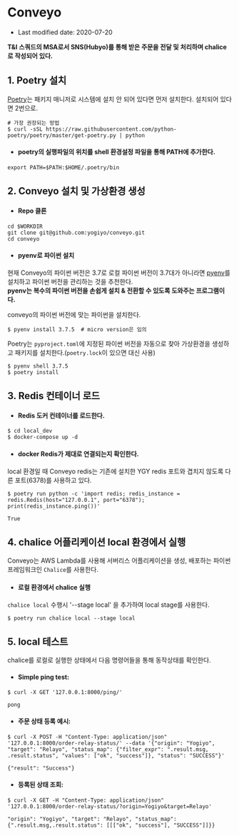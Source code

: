# Conveyo

* Last modified date: 2020-07-20

**T&I 스쿼드의 MSA로서 SNS(Hubyo)를 통해 받은 주문을 전달 및 처리하며 chalice로 작성되어 있다.**


## 1. Poetry 설치

[Poetry](https://python-poetry.org/)는 패키지 매니저로 시스템에 설치 안 되어 있다면 먼저 설치한다. 설치되어 있다면 2번으로.

```shell
# 가장 권장되는 방법
$ curl -sSL https://raw.githubusercontent.com/python-poetry/poetry/master/get-poetry.py | python
```

* #### poetry의 실행파일의 위치를 shell 환경설정 파일을 통해 PATH에 추가한다.

```shell
export PATH=$PATH:$HOME/.poetry/bin
```


## 2. Conveyo 설치 및 가상환경 생성

* #### Repo 클론

```shell
cd $WORKDIR
git clone git@github.com:yogiyo/conveyo.git
cd conveyo
```

* #### pyenv로 파이썬 설치

현재 Conveyo의 파이썬 버전은 3.7로 로컬 파이썬 버전이 3.7대가 아니라면 [pyenv](https://github.com/pyenv/pyenv)를 설치하고 파이썬 버전을 관리하는 것을 추천한다.  
**pyenv는 복수의 파이썬 버전을 손쉽게 설치 & 전환할 수 있도록 도와주는 프로그램이다.**

conveyo의 파이썬 버전에 맞는 파이썬을 설치한다.

```shell
$ pyenv install 3.7.5  # micro version은 임의
```

Poetry는 `pyproject.toml`에 지정된 파이썬 버전을 자동으로 찾아 가상환경을 생성하고 패키지를 설치한다.(`poetry.lock`이 있으면 대신 사용)  

```shell
$ pyenv shell 3.7.5
$ poetry install
```


## 3. Redis 컨테이너 로드

* #### Redis 도커 컨테이너를 로드한다.

```shell
$ cd local_dev
$ docker-compose up -d
```

* #### docker Redis가 제대로 연결되는지 확인한다.

local 환경일 때 Conveyo redis는 기존에 설치한 YGY redis 포트와 겹치지 않도록 다른 포트(6378)를 사용하고 있다.

```shell
$ poetry run python -c 'import redis; redis_instance = redis.Redis(host="127.0.0.1", port="6378"); print(redis_instance.ping())'

True
```


## 4. chalice 어플리케이션 local 환경에서 실행

Conveyo는 AWS Lambda를 사용해 서버리스 어플리케이션을 생성, 배포하는 파이썬 프레임워크인 `Chalice`를 사용한다.

* #### 로컬 환경에서 chalice 실행

`chalice local` 수행시 '--stage local' 을 추가하여 local stage를 사용한다.

```shell
$ poetry run chalice local --stage local
```


## 5. local 테스트

chalice를 로컬로 실행한 상태에서 다음 명령어들을 통해 동작상태를 확인한다.

* #### Simple ping test:

```shell
$ curl -X GET '127.0.0.1:8000/ping/'

pong
```

* #### 주문 상태 등록 예시:

```shell
$ curl -X POST -H "Content-Type: application/json" '127.0.0.1:8000/order-relay-status/' --data '{"origin": "Yogiyo", "target": "Relayo", "status_map": {"filter_expr": ".result.msg, .result.status", "values": ["ok", "success"]}, "status": "SUCCESS"}'

{"result": "Success"}
```

* #### 등록된 상태 조회:

```shell
$ curl -X GET -H "Content-Type: application/json" '127.0.0.1:8000/order-relay-status/?origin=Yogiyo&target=Relayo'

"origin": "Yogiyo", "target": "Relayo", "status_map": {".result.msg,.result.status": [[["ok", "success"], "SUCCESS"]]}}
```
